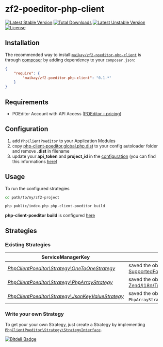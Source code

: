 zf2-poeditor-php-client
=======================

[![Latest Stable Version](https://poser.pugx.org/maikay/zf2-poeditor-php-client/v/stable.svg)](https://packagist.org/packages/maikay/zf2-poeditor-php-client)
[![Total Downloads](https://poser.pugx.org/maikay/zf2-poeditor-php-client/downloads.svg)](https://packagist.org/packages/maikay/zf2-poeditor-php-client)
[![Latest Unstable Version](https://poser.pugx.org/maikay/zf2-poeditor-php-client/v/unstable.svg)](https://packagist.org/packages/maikay/zf2-poeditor-php-client)
[![License](https://poser.pugx.org/maikay/zf2-poeditor-php-client/license.svg)](https://packagist.org/packages/maikay/zf2-poeditor-php-client)

## Installation

The recommended way to install [`maikay/zf2-poeditor-php-client`](https://packagist.org/packages/maikay/zf2-poeditor-php-client)
is through [composer](http://getcomposer.org/) by adding dependency to your `composer.json`:

```json
{
    "require": {
        "maikay/zf2-poeditor-php-client": "0.1.*"
    }
}
```

## Requirements

- POEditor Account with API Access ([POEditor - pricing](https://poeditor.com/pricing/))

## Configuration

1. add `PhpClientPoeditor` to your Application Modules
2. copy [php-client-poeditor.global.php.dist](https://github.com/MaiKaY/zf2-poeditor-php-client/blob/master/config/php-client-poeditor.global.php.dist) to your config autoloader folder and remove **.dist** in filename
3. update your **api_token** and **project_id** in the [configuration](https://github.com/MaiKaY/zf2-poeditor-php-client/blob/master/config/php-client-poeditor.global.php.dist) (you can find this informations [here](https://poeditor.com/account/api))

## Usage

To run the configured strategies 
```sh
cd path/to/my/zf2-project
```

```sh
php public/index.php php-client-poeditor build
```

**php-client-poeditor build** is configured [here](https://github.com/MaiKaY/zf2-poeditor-php-client/blob/master/config/module.config.php)

## Strategies

### Existing Strategies

ServiceManagerKey                                                  | Description
---------------------------------------------------- | ------------------------------------------
*[PhpClientPoeditor\Strategy\OneToOneStrategy](https://github.com/MaiKaY/zf2-poeditor-php-client/blob/master/src/PhpClientPoeditor/Strategy/OneToOneStrategy.php)*      | saved the obtained content 1:1 [POEditor - SupportedFormats](https://poeditor.com/help/#SupportedFormats)
*[PhpClientPoeditor\Strategy\PhpArrayStrategy](https://github.com/MaiKaY/zf2-poeditor-php-client/blob/master/src/PhpClientPoeditor/Strategy/PhpArrayStrategy.php)*      | saved the obtained content to use [Zend/I18n/Translator/Loader/PhpArray.php](https://github.com/zendframework/zf2/blob/master/library/Zend/I18n/Translator/Loader/PhpArray.php)
*[PhpClientPoeditor\Strategy\JsonKeyValueStrategy](https://github.com/MaiKaY/zf2-poeditor-php-client/blob/master/src/PhpClientPoeditor/Strategy/JsonKeyValueStrategy.php)*      | saved the obtained content like `PhpArrayStrategy` - just in json format

### Write your own Strategy

To get your your own Strategy, just create a Strategy by implementing
[`PhpClientPoeditor\Strategy\StrategyInterface`](https://github.com/MaiKaY/zf2-poeditor-php-client/blob/master/src/PhpClientPoeditor/Strategy/StrategyInterface.php).


[![Bitdeli Badge](https://d2weczhvl823v0.cloudfront.net/MaiKaY/zf2-poeditor-php-client/trend.png)](https://bitdeli.com/free "Bitdeli Badge")

